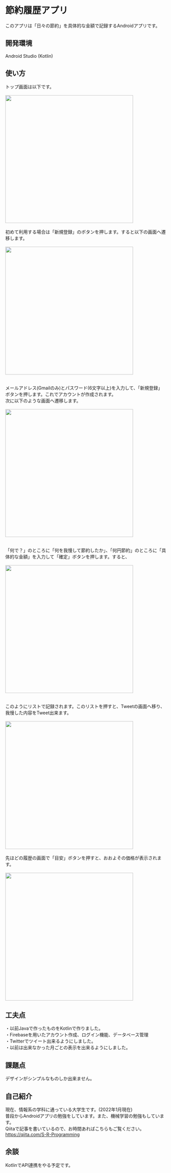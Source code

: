 # 節約履歴アプリ
このアプリは「日々の節約」を具体的な金額で記録するAndroidアプリです。


## 開発環境 
Android Studio (Kotlin)

## 使い方
トップ画面は以下です。<br><br>
<img src="https://user-images.githubusercontent.com/89324742/140568548-720d3866-3f23-46f7-b4be-925e71a10605.png"
     width="400px"><br><br>
初めて利用する場合は「新規登録」のボタンを押します。すると以下の画面へ遷移します。<br><br>
 <img src="https://user-images.githubusercontent.com/89324742/147649035-e383d7c9-230f-4d2e-b133-df22999b08d3.png"
        width="400px"><br><br>

   メールアドレス(Gmailのみ)とパスワード(6文字以上)を入力して、「新規登録」ボタンを押します。これでアカウントが作成されます。<br>
   次に以下のような画面へ遷移します。<br><br>
   <img src = "https://user-images.githubusercontent.com/89324742/147649693-e96471d7-a587-4002-b37f-f3ac1ecb862e.png"
     width="400px"><br><br>

「何で？」のところに「何を我慢して節約したか」、「何円節約」のところに「具体的な金額」を入力して「確定」ボタンを押します。すると、<br><br>
   <img src="https://user-images.githubusercontent.com/89324742/147649590-ce280be2-1cee-4c80-b38a-7a73ab909dde.png"
        width="400px"><br><br>

このようにリストで記録されます。このリストを押すと、Tweetの画面へ移り、我慢した内容をTweet出来ます。<br><br>
<img src = "https://user-images.githubusercontent.com/89324742/140570642-f76bbe5d-0281-41c6-be3b-6c4bc54a499c.png"
     width="400px"><br><br>
     先ほどの履歴の画面で「目安」ボタンを押すと、おおよその価格が表示されます。<br><br>
 <img src="https://user-images.githubusercontent.com/89324742/140571111-7bd2652f-33eb-4120-b089-da48eec46b3d.png"
      width="400px">

## 工夫点
・以前Javaで作ったものをKotlinで作りました。<br>
・Firebaseを用いたアカウント作成、ログイン機能、データベース管理<br>
・Twitterでツイート出来るようにしました。<br>
・以前は出来なかった月ごとの表示を出来るようにしました。

## 課題点
デザインがシンプルなものしか出来ません。

## 自己紹介
現在、情報系の学科に通っている大学生です。(2022年1月現在)<br>普段からAndroidアプリの勉強をしています。また、機械学習の勉強もしています。
<br>Qiitaで記事を書いているので、お時間あればこちらもご覧ください。https://qiita.com/S-R-Programming

## 余談
KotlinでAPI連携をやる予定です。
